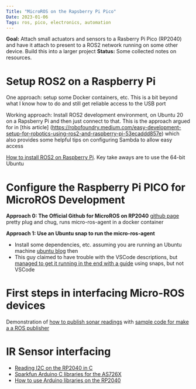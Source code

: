 ```yaml
---
Title: "MicroROS on the Rapsberry Pi Pico"
Date: 2023-01-06
Tags: ros, pico, electronics, automation
---
```


**Goal:** Attach small actuators and sensors to a Rasberry Pi Pico (RP2040) and have it attach to present to a ROS2 network running on some other device.  Build this into a larger project
**Status:** Some collected notes on resources.

# Setup ROS2 on a Raspberry Pi

One approach:  setup some Docker containers, etc.  This is a bit beyond what I know how to do and still get reliable access to the USB port


Working approach:  Install ROS2 development environment, on Ubuntu 20 on a Rapsberry Pi and then just connect to that.  This is the approach argued for in [this article]
(https://robofoundry.medium.com/easy-development-setup-for-robotics-using-ros2-and-raspberry-pi-53ecaddd857e) which also provides some helpful tips on configuring Sambda to allow easy access

[How to install ROS2 on Raspberry Pi](https://docs.ros.org/en/foxy/How-To-Guides/Installing-on-Raspberry-Pi.html).  Key take aways are to use the 64-bit Ubuntu

# Configure the Raspberry Pi PICO for MicroROS Development

**Approach 0:  The Official Github for MicroROS on RP2040** [github page](https://github.com/micro-ROS/micro_ros_raspberrypi_pico_sdk) pretty plug and chug, runs micro-ros-agent in a docker container

**Approach 1: Use an Ubuntu snap to run the micro-ros-agent**

* Install some dependencies, etc. assuming you are running an Ubuntu machine [ubuntu blog](https://ubuntu.com/blog/getting-started-with-micro-ros-on-raspberry-pi-pico)
then 
* This guy claimed to have trouble with the VSCode descriptions, but [managed to get it running in the end with a guide](https://robofoundry.medium.com/raspberry-pi-pico-ros2-via-micro-ros-actually-working-in-1-hr-9f7a3782d3e3) using snaps, but not VSCode


# First steps in interfacing Micro-ROS devices 

Demonstration of [how to publish sonar readings](https://canonical.com/blog/hc-sr04-with-the-raspberry-pi-pico-and-micro-ros) with
[sample code for make a a ROS publisher](https://github.com/artivis/mico_ros/blob/master/src/range_node.cpp)

# IR Sensor interfacing

* [Reading I2C on the RP2040 in C](https://www.digikey.com/en/maker/projects/raspberry-pi-pico-rp2040-i2c-example-with-micropython-and-cc/47d0c922b79342779cdbd4b37b7eb7e2)
* [Sparkfun Arduino C libraries for the AS726X](https://github.com/sparkfun/Sparkfun_AS726X_Arduino_Library)
* [How to use Arduino libraries on the RP2040](https://www.hackster.io/fhdm-dev/use-arduino-libraries-with-the-rasperry-pi-pico-c-c-sdk-eff55c?f=1)

